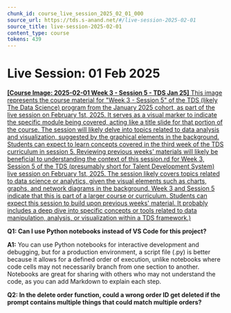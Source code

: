 ```yaml
---
chunk_id: course_live_session_2025_02_01_000
source_url: https://tds.s-anand.net/#/live-session-2025-02-01
source_title: live-session-2025-02-01
content_type: course
tokens: 439
---
```


# Live Session: 01 Feb 2025

[**[Course Image: 2025-02-01 Week 3 - Session 5 - TDS Jan 25]** This image represents the course material for "Week 3 - Session 5" of the TDS (likely The Data Science) program from the January 2025 cohort, as part of the live session on February 1st, 2025. It serves as a visual marker to indicate the specific module being covered, acting like a title slide for that portion of the course. The session will likely delve into topics related to data analysis and visualization, suggested by the graphical elements in the background. Students can expect to learn concepts covered in the third week of the TDS curriculum in session 5. Reviewing previous weeks' materials will likely be beneficial to understanding the context of this session.rd for Week 3, Session 5 of the TDS (presumably short for Talent Development System) live session on February 1st, 2025. The session likely covers topics related to data science or analytics, given the visual elements such as charts, graphs, and network diagrams in the background. Week 3 and Session 5 indicate that this is part of a larger course or curriculum. Students can expect this session to build upon previous weeks' material. It probably includes a deep dive into specific concepts or tools related to data manipulation, analysis, or visualization within a TDS framework.)](https://youtu.be/tsn7B7mDzw8)

**Q1: Can I use Python notebooks instead of VS Code for this project?**

**A1:** You can use Python notebooks for interactive development and debugging, but for a production environment, a script file (.py) is better because it allows for a defined order of execution, unlike notebooks where code cells may not necessarily branch from one section to another. Notebooks are great for sharing with others who may not understand the code, as you can add Markdown to explain each step.

**Q2: In the delete order function, could a wrong order ID get deleted if the prompt contains multiple things that could match multiple orders?**

